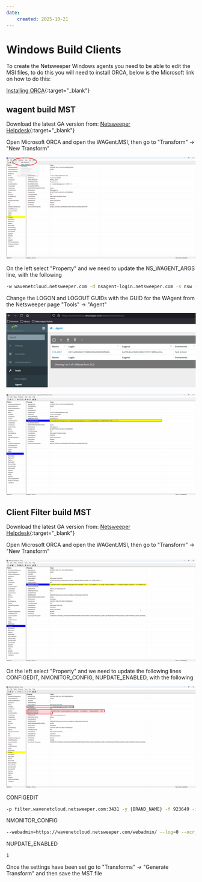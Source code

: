 ```yaml
---
date:
    created: 2025-10-21
---
```

# Windows Build Clients

To create the Netsweeper Windows agents you need to be able to edit the MSI files, to do this you will need to install ORCA, below is the Microsoft link on how to do this:

[Installing ORCA](https://learn.microsoft.com/en-us/windows/win32/msi/orca-exe){:target="_blank"}

## wagent build MST

Download the latest GA version from: [Netsweeper Helpdesk](https://helpdesk.netsweeper.com/docs/8_2_Docs/8_2_Netsweeper_Docs/Content/Release_Notes/WAGENT_Release_Notes/Contents__Wagent_Release_Notes.htm){:target="_blank"}

Open Microsoft ORCA and open the WAGent.MSI, then go to "Transform" -> "New Transform"

![orca-w1](media/windows-clients/orca-w1.png)

On the left select "Property" and we need to update the NS_WAGENT_ARGS line, with the following

``` bash
-w wavenetcloud.netsweeper.com -d nsagent-login.netsweeper.com -s nsw -g {LOGON_GUID} -L {LOGOUT_GUID} -t 600 -i -l -v -F -S
```
Change the LOGON and LOGOUT GUIDs with the GUID for the WAgent from the Netsweeper page "Tools" -> "Agent"

![orca-w2](media/windows-clients/orca-w2.png)

![orca-w3](media/windows-clients/orca-w3.png)

## Client Filter build MST

Download the latest GA version from: [Netsweeper Helpdesk](https://helpdesk.netsweeper.com/docs/8_2_Docs/8_2_Netsweeper_Docs/Content/Client_Filter/Client_Filter_Release_Notes/12_Client_Filter_Releases_and_Downloads/Contents_Client_Filter_12_Releases_and_Downloads.htm){:target="_blank"}

Open Microsoft ORCA and open the WAGent.MSI, then go to "Transform" -> "New Transform"

![orca-cf1](media/windows-clients/orca-cf1.png)

On the left select "Property" and we need to update the following lines CONFIGEDIT, NMONITOR_CONFIG, NUPDATE_ENABLED, with the following

![orca-cf2](media/windows-clients/orca-cf2.png)

CONFIGEDIT
``` bash
-p filter.wavenetcloud.netsweeper.com:3431 -y {BRAND_NAME} -f 923649 -i nsw -d {DFE-CODE} -c -s
```

NMONITOR_CONFIG
``` bash
--webadmin=https://wavenetcloud.netsweeper.com/webadmin/ --log=0 --ocr_disabled=0 --ocr_image_compare_disabled=0 --ocr_matched_category_compare=1 --ocr_disable_words_compare=0 --ocr_disable_input_compare=0 --ocr_timeout_recapture=5 --keylog_disabled=0 --keylog_buffer_size=1024 --keylog_timeout_send=1 --keylog_timeout_clear=30 --image_quality=50 --image_target_width=0 --image_target_height=0 --tray_disabled=0 --tray_menu_disabled=0
```

NUPDATE_ENABLED
``` bash
1
```

Once the settings have been set go to "Transforms" -> "Generate Transform" and then save the MST file

